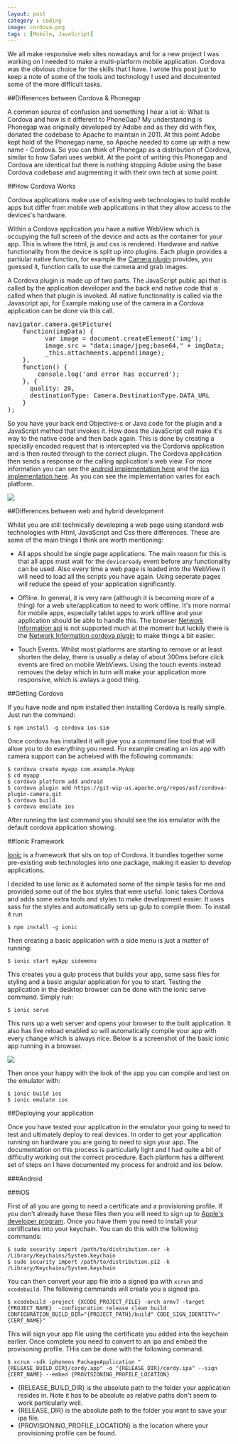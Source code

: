 ```yaml
---
layout: post
category : coding
image: cordova.png
tags : [Mobile, JavaScript]
---
```


We all make responsive web sites nowadays and for a new project I was working on I needed to make a multi-platform mobile application. Cordova was the obvious choice for the skills that I have. I wrote this post just to keep a note of some of the tools and technology I used and documented some of the more difficult tasks.

##Differences between Cordova & Phonegap

A common source of confusion and something I hear a lot is: What is Cordova and how is it different to PhoneGap? My understanding is Phonegap was originally developed by Adobe and as they did with flex, donated the codebase to Apache to maintain in 2011. At this point Adobe kept hold of the Phonegap name, so Apache needed to come up with a new name - Cordova. So you can think of Phonegap as a distribution of Cordova, similar to how Safari uses webkit. At the point of writing this Phonegap and Cordova are identical but there is nothing stopping Adobe using the base Cordova codebase and augmenting it with their own tech at some point.

##How Cordova Works

Cordova applications make use of exisitng web technologies to build mobile apps but differ from mobile web applications in that they allow access to the devices's hardware.

Within a Cordova application you have a native WebView which is occupying the full screen of the device and acts as the container for your app. This is where the html, js and css is rendered. Hardware and native functionality from the device is split up into plugins. Each plugin provides a partiular native function, for example the [Camera plugin](https://cordova.apache.org/docs/en/3.0.0/cordova_camera_camera.md.html) provides, you guessed it, function calls to use the camera and grab images.

A Cordova plugin is made up of two parts. The JavaScript public api that is called by the application developer and the back end native code that is called when that plugin is invoked. All native functionality is called via the Javascript api, for Example making use of the camera in a Cordova application can be done via this call.

<pre class="prettyprint linenums">
navigator.camera.getPicture(
    function(imgData) {
          var image = document.createElement('img');
          image.src = "data:image/jpeg;base64," + imgData;
          _this.attachments.append(image);
    },
    function() {
    	console.log('and error has occurred');
    }, {
      quality: 20,
      destinationType: Camera.DestinationType.DATA_URL
    }
);
</pre>

So you have your back end Objective-c or Java code for the plugin and a JavaScript method that invokes it. How does the JavaScript call make it's way to the native code and then back again. This is done by creating a specially encoded request that is intercepted via the Cordorva application and is then routed through to the correct plugin. The Cordova application then sends a response or the calling application's web view. For more information you can see the [android implementation here](https://github.com/apache/cordova-js/blob/master/src/android/exec.js) and the [ios implementation here](https://github.com/apache/cordova-js/blob/master/src/ios/exec.js). As you can see the implementation varies for each platform.

<img src="{{ site.url }}/assets/images/phonegap_plugins.png" class="img-responsive"/>


##Differences between web and hybrid development

Whilst you are still technically developing a web page using standard web technologies with Html, JavaScript and Css there differences. These are some of the main things I think are worth mentioning:

- All apps should be single page applications. The main reason for this is that all apps must wait for the <code>deviceready</code> event before any functionality can be used. Also every time a web page is loaded into the WebView it will need to load all the scripts you have again. Using seperate pages will reduce the speed of your application significantly.

- Offline. In general, it is very rare (although it is becoming more of a thing) for a web site/application to need to work offline. It's more normal for mobile apps, especially tablet apps to work offline and your application should be able to handle this. The browser [Network Information api](https://developer.mozilla.org/en-US/docs/Web/API/Network_Information_API) is not supported much at the moment but luckily there is the [Network Information cordova plugin](http://plugins.cordova.io/#/package/org.apache.cordova.network-information) to make things a bit easier.

- Touch Events. Whilst most platforms are starting to remove or at least shorten the delay, there is usually a delay of about 300ms before click events are fired on mobile WebViews. Using the touch events instead removes the delay which in turn will make your application more responsive, which is awlays a good thing.

##Getting Cordova

If you have node and npm installed then installing Cordova is really simple. Just run the command:

    $ npm install -g cordova ios-sim

Once cordova has installed it will give you a command line tool that will allow you to do everything you need. For example creating an ios app with camera support can be acheived with the following commands:

    $ cordova create myapp com.example.MyApp
    $ cd myapp
    $ cordova platform add android
    $ cordova plugin add https://git-wip-us.apache.org/repos/asf/cordova-plugin-camera.git
    $ cordova build
    $ cordova emulate ios

After running the last command you should see the ios emulator with the default cordova application showing.

##Ionic Framework

[Ionic](http://ionicframework.com/) is a framework that sits on top of Cordova. It bundles together some pre-existing web technologies into one package, making it easier to develop applications.

I decided to use Ionic as it automated some of the simple tasks for me and provided some out of the box styles that were useful. Ionic takes Cordova and adds some extra tools and styles to make development easier. It uses sass for the styles and automatically sets up gulp to compile them. To install it run

    $ npm install -g ionic

Then creating a basic application with a side menu is just a matter of running:

    $ ionic start myApp sidemenu

This creates you a gulp process that builds your app, some sass files for styling and a basic angular application for you to start. Testing the application in the desktop browser can be done with the ionic serve command. Simply run:

    $ ionic serve

This runs up a web server and opens your browser to the built application. It also has live reload enabled so will automatically compile your app with every change which is always nice. Below is a screenshot of the basic ionic app running in a browser.

<img src="{{ site.url }}/assets/images/ionic-app.png" class="img-responsive"/>

Then once your happy with the look of the app you can compile and test on the emulator with:

    $ ionic build ios
    $ ionic emulate ios

##Deploying your application

Once you have tested your application in the emulator your going to need to test and ultimately deploy to real devices. In order to get your application running on hardware you are going to need to sign your app. The documentation on this process is particularly light and I had quite a bit of difficulty working out the correct procedure. Each platform has a different set of steps on I have documented my process for android and ios below.

###Android

###iOS

First of all you are going to need a certificate and a provisioning profile. If you don't already have these files then you will need to sign up to [Apple's developer program](http://developer.apple.com). Once you have them you need to install your certificates into your keychain. You can do this with the following commands:

    $ sudo security import /path/to/distribution.cer -k /Library/Keychains/System.keychain
    $ sudo security import /path/to/distribution.p12 -k /Library/Keychains/System.keychain

You can then convert your app file into a signed ipa with <code>xcrun</code> and <code>xcodebuild</code>. The following commands will create you a signed ipa.

    $ xcodebuild -project {XCODE_PROJECT_FILE} -arch armv7 -target {PROJECT_NAME}  -configuration release clean build CONFIGURATION_BUILD_DIR="{PROJECT_PATH}/build" CODE_SIGN_IDENTITY="{CERT_NAME}"

This will sign your app file using the certificate you added into the keychain earlier. Once complete you need to convert to an ipa and embed the provisoning profile. THis can be done with the following command.

    $ xcrun -sdk iphoneos PackageApplication "{RELEASE_BUILD_DIR}/cordy.app" -o "{RELEASE_DIR}/cordy.ipa" --sign {CERT_NAME} --embed {PROVISIONING_PROFILE_LOCATION}

- {RELEASE_BUILD_DIR} is the absolute path to the folder your application resides in. Note it has to be absolute as relative paths don't seem to work particularly well.
- {RELEASE_DIR} is the absolute path to the folder you want to save your ipa file.
- {PROVISIONING_PROFILE_LOCATION} is the location where your provisioning profile can be found.


